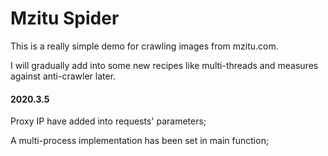 # Mzitu Spider

This is a really simple demo for crawling images from mzitu.com.  

I will gradually add into some new recipes like multi-threads and measures against anti-crawler later.

#### 2020.3.5

Proxy IP have added into requests' parameters;

A multi-process implementation has been set in main function;



